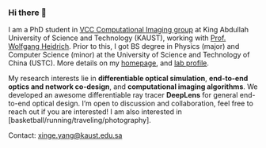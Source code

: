 ### Hi there 👋

I am a PhD student in [VCC Computational Imaging group](https://vccimaging.org/) at King Abdullah University of Science and Technology (KAUST), working with [Prof. Wolfgang Heidrich](https://vccimaging.org/People/heidriw/). Prior to this, I got BS degree in Physics (major) and Computer Science (minor) at the University of Science and Technology of China (USTC). More details on my [homepage](https://singer-yang.github.io/), and [lab profile](https://vccimaging.org/People/xingeyang/).

My research interests lie in **differentiable optical simulation**, **end-to-end optics and network co-design**, and **computational imaging algorithms**. We developed an awesome differentiable ray tracer **DeepLens** for general end-to-end optical design. I’m open to discussion and collaboration, feel free to reach out if you are interested! I am also interested in [basketball/running/traveling/photography].

Contact: xinge.yang@kaust.edu.sa

<!--
![singer-yang's github stats](https://github-readme-stats.vercel.app/api?username=singer-yang&show_icons=true&count_private=true&hide=prs&theme=default_repocard)
[![Most used languages](https://github-readme-stats.vercel.app/api/top-langs/?username=singer-yang&&layout=compact)](https://github.com/anuraghazra/github-readme-stats)
-->

<!--
**singer-yang/singer-yang** is a ✨ _special_ ✨ repository because its `README.md` (this file) appears on your GitHub profile.

Here are some ideas to get you started:

- 🔭 I’m currently working on ...
- 🌱 I’m currently learning ...
- 👯 I’m looking to collaborate on ...
- 🤔 I’m looking for help with ...
- 💬 Ask me about ...
- 📫 How to reach me: ...
- 😄 Pronouns: ...
- ⚡ Fun fact: ...
-->
